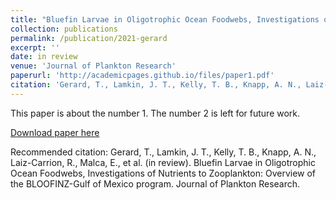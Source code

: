 ```yaml
---
title: "Bluefin Larvae in Oligotrophic Ocean Foodwebs, Investigations of Nutrients to Zooplankton:  Overview of the BLOOFINZ-Gulf of Mexico program"
collection: publications
permalink: /publication/2021-gerard
excerpt: ''
date: in review
venue: 'Journal of Plankton Research'
paperurl: 'http://academicpages.github.io/files/paper1.pdf'
citation: 'Gerard, T., Lamkin, J. T., Kelly, T. B., Knapp, A. N., Laiz-Carrion, R., Malca, E., et al. (in review). Bluefin Larvae in Oligotrophic Ocean Foodwebs, Investigations of Nutrients to Zooplankton:  Overview of the BLOOFINZ-Gulf of Mexico program. Journal of Plankton Research.'
---
```

This paper is about the number 1. The number 2 is left for future work.

[Download paper here](http://academicpages.github.io/files/paper1.pdf)

Recommended citation: Gerard, T., Lamkin, J. T., Kelly, T. B., Knapp, A. N., Laiz-Carrion, R., Malca, E., et al. (in review). Bluefin Larvae in Oligotrophic Ocean Foodwebs, Investigations of Nutrients to Zooplankton:  Overview of the BLOOFINZ-Gulf of Mexico program. Journal of Plankton Research.
